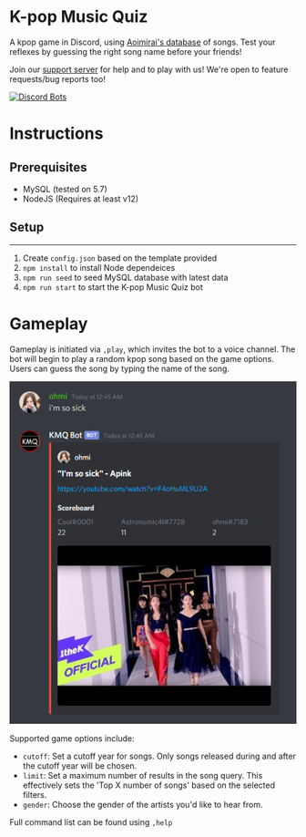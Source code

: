 K-pop Music Quiz
=======

A kpop game in Discord, using [Aoimirai's database](http://www.aoimirai.net/kpop/index.html) of songs. Test your reflexes by guessing the right song name before your friends!

Join our [support server](https://discord.gg/RCuzwYV) for help and to play with us! We're open to feature requests/bug reports too!

[![Discord Bots](https://top.gg/api/widget/508759831755096074.svg)](https://top.gg/bot/508759831755096074)

# Instructions
## Prerequisites
- MySQL (tested on 5.7)
- NodeJS (Requires at least v12)

## Setup
------------
1. Create `config.json` based on the template provided
2. `npm install` to install Node dependeices
3. `npm run seed` to seed MySQL database with latest data
4. `npm run start` to start the K-pop Music Quiz bot

# Gameplay
Gameplay is initiated via `,play`, which invites the bot to a voice channel. The bot will begin to play a random kpop song based on the game options. Users can guess the song by typing the name of the song. 

![alt text](/images/scoreboard.png)

Supported game options include:
- `cutoff`: Set a cutoff year for songs. Only songs released during and after the cutoff year will be chosen.
- `limit`: Set a maximum number of results in the song query. This effectively sets the 'Top X number of songs' based on the selected filters.
- `gender`: Choose the gender of the artists you'd like to hear from.

Full command list can be found using `,help`
